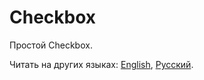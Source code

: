 # Checkbox

Простой Checkbox.

Читать на других языках: [English](README.md), [Русский](README.ru.md).

